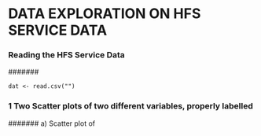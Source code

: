# DATA EXPLORATION ON HFS SERVICE DATA


### Reading the HFS Service Data

####### 
```{r}
dat <- read.csv("")
```



### 1 Two Scatter plots of two different variables, properly labelled

####### a) Scatter plot of 

```{r}

```
